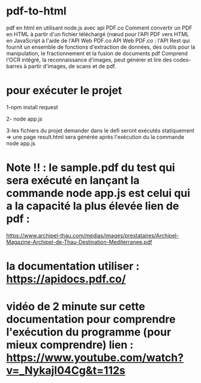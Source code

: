 # pdf-to-html
pdf en html en utilisant node.js avec api PDF.co
Comment convertir un PDF en HTML à partir d'un fichier téléchargé (nœud pour l'API PDF vers HTML en JavaScript à l'aide de l'API Web PDF.co API Web PDF.co : l'API Rest qui fournit un ensemble de fonctions d'extraction de données, des outils pour la manipulation, le fractionnement et la fusion de documents pdf Comprend l'OCR intégré, la reconnaissance d'images, peut générer et lire des codes-barres à partir d'images, de scans et de pdf.

# pour exécuter le projet
 
1-npm install request

2- node app.js

3-les fichiers du projet demander dans le defi  seront exécutés statiquement => une page result.html sera générée après l'exécution du la commande node app.js

# Note !! : le sample.pdf du test qui sera exécuté en lançant la commande node app.js est celui qui a la capacité la plus élevée lien de pdf : 

https://www.archipel-thau.com/medias/images/prestataires/Archipel-Magazine-Archipel-de-Thau-Destination-Mediterranee.pdf


# la documentation utiliser : https://apidocs.pdf.co/




# vidéo de 2 minute sur cette documentation pour comprendre l'exécution du programme (pour mieux comprendre) lien :  https://www.youtube.com/watch?v=_NykajI04Cg&t=112s

